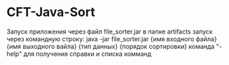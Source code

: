 # CFT-Java-Sort
Запуск приложения через файл file_sorter.jar в папке artifacts
запуск через командную строку:
java -jar file_sorter.jar {имя входного файла} {имя выходного вайла} {тип данных} {порядок сортировки}
команда "-help" для получения справки и списка комманд 
